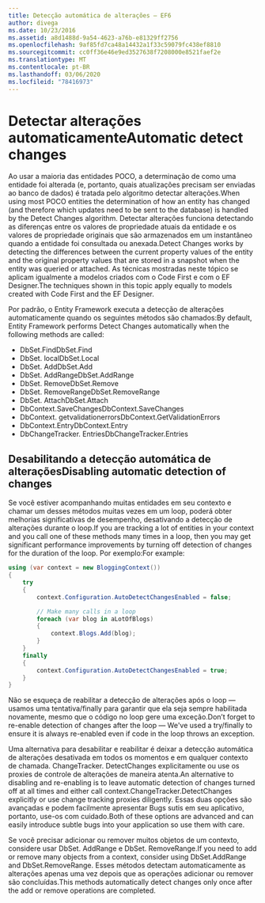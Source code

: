 ```yaml
---
title: Detecção automática de alterações – EF6
author: divega
ms.date: 10/23/2016
ms.assetid: a8d1488d-9a54-4623-a76b-e81329ff2756
ms.openlocfilehash: 9af85fd7ca48a14432a1f33c59079fc438ef8810
ms.sourcegitcommit: cc0ff36e46e9ed3527638f7208000e8521faef2e
ms.translationtype: MT
ms.contentlocale: pt-BR
ms.lasthandoff: 03/06/2020
ms.locfileid: "78416973"
---
```

# <a name="automatic-detect-changes"></a><span data-ttu-id="2d1dd-102">Detectar alterações automaticamente</span><span class="sxs-lookup"><span data-stu-id="2d1dd-102">Automatic detect changes</span></span>
<span data-ttu-id="2d1dd-103">Ao usar a maioria das entidades POCO, a determinação de como uma entidade foi alterada (e, portanto, quais atualizações precisam ser enviadas ao banco de dados) é tratada pelo algoritmo detectar alterações.</span><span class="sxs-lookup"><span data-stu-id="2d1dd-103">When using most POCO entities the determination of how an entity has changed (and therefore which updates need to be sent to the database) is handled by the Detect Changes algorithm.</span></span> <span data-ttu-id="2d1dd-104">Detectar alterações funciona detectando as diferenças entre os valores de propriedade atuais da entidade e os valores de propriedade originais que são armazenados em um instantâneo quando a entidade foi consultada ou anexada.</span><span class="sxs-lookup"><span data-stu-id="2d1dd-104">Detect Changes works by detecting the differences between the current property values of the entity and the original property values that are stored in a snapshot when the entity was queried or attached.</span></span> <span data-ttu-id="2d1dd-105">As técnicas mostradas neste tópico se aplicam igualmente a modelos criados com o Code First e com o EF Designer.</span><span class="sxs-lookup"><span data-stu-id="2d1dd-105">The techniques shown in this topic apply equally to models created with Code First and the EF Designer.</span></span>  

<span data-ttu-id="2d1dd-106">Por padrão, o Entity Framework executa a detecção de alterações automaticamente quando os seguintes métodos são chamados:</span><span class="sxs-lookup"><span data-stu-id="2d1dd-106">By default, Entity Framework performs Detect Changes automatically when the following methods are called:</span></span>  

- <span data-ttu-id="2d1dd-107">DbSet.Find</span><span class="sxs-lookup"><span data-stu-id="2d1dd-107">DbSet.Find</span></span>  
- <span data-ttu-id="2d1dd-108">DbSet. local</span><span class="sxs-lookup"><span data-stu-id="2d1dd-108">DbSet.Local</span></span>  
- <span data-ttu-id="2d1dd-109">DbSet. Add</span><span class="sxs-lookup"><span data-stu-id="2d1dd-109">DbSet.Add</span></span>  
- <span data-ttu-id="2d1dd-110">DbSet. AddRange</span><span class="sxs-lookup"><span data-stu-id="2d1dd-110">DbSet.AddRange</span></span>
- <span data-ttu-id="2d1dd-111">DbSet. Remove</span><span class="sxs-lookup"><span data-stu-id="2d1dd-111">DbSet.Remove</span></span>  
- <span data-ttu-id="2d1dd-112">DbSet. RemoveRange</span><span class="sxs-lookup"><span data-stu-id="2d1dd-112">DbSet.RemoveRange</span></span>
- <span data-ttu-id="2d1dd-113">DbSet. Attach</span><span class="sxs-lookup"><span data-stu-id="2d1dd-113">DbSet.Attach</span></span>  
- <span data-ttu-id="2d1dd-114">DbContext.SaveChanges</span><span class="sxs-lookup"><span data-stu-id="2d1dd-114">DbContext.SaveChanges</span></span>  
- <span data-ttu-id="2d1dd-115">DbContext. getvalidationerrors</span><span class="sxs-lookup"><span data-stu-id="2d1dd-115">DbContext.GetValidationErrors</span></span>  
- <span data-ttu-id="2d1dd-116">DbContext.Entry</span><span class="sxs-lookup"><span data-stu-id="2d1dd-116">DbContext.Entry</span></span>  
- <span data-ttu-id="2d1dd-117">DbChangeTracker. Entries</span><span class="sxs-lookup"><span data-stu-id="2d1dd-117">DbChangeTracker.Entries</span></span>  

## <a name="disabling-automatic-detection-of-changes"></a><span data-ttu-id="2d1dd-118">Desabilitando a detecção automática de alterações</span><span class="sxs-lookup"><span data-stu-id="2d1dd-118">Disabling automatic detection of changes</span></span>  

<span data-ttu-id="2d1dd-119">Se você estiver acompanhando muitas entidades em seu contexto e chamar um desses métodos muitas vezes em um loop, poderá obter melhorias significativas de desempenho, desativando a detecção de alterações durante o loop.</span><span class="sxs-lookup"><span data-stu-id="2d1dd-119">If you are tracking a lot of entities in your context and you call one of these methods many times in a loop, then you may get significant performance improvements by turning off detection of changes for the duration of the loop.</span></span> <span data-ttu-id="2d1dd-120">Por exemplo:</span><span class="sxs-lookup"><span data-stu-id="2d1dd-120">For example:</span></span>  

``` csharp
using (var context = new BloggingContext())
{
    try
    {
        context.Configuration.AutoDetectChangesEnabled = false;

        // Make many calls in a loop
        foreach (var blog in aLotOfBlogs)
        {
            context.Blogs.Add(blog);
        }
    }
    finally
    {
        context.Configuration.AutoDetectChangesEnabled = true;
    }
}
```  

<span data-ttu-id="2d1dd-121">Não se esqueça de reabilitar a detecção de alterações após o loop — usamos uma tentativa/finally para garantir que ela seja sempre habilitada novamente, mesmo que o código no loop gere uma exceção.</span><span class="sxs-lookup"><span data-stu-id="2d1dd-121">Don’t forget to re-enable detection of changes after the loop — We've used a try/finally to ensure it is always re-enabled even if code in the loop throws an exception.</span></span>  

<span data-ttu-id="2d1dd-122">Uma alternativa para desabilitar e reabilitar é deixar a detecção automática de alterações desativada em todos os momentos e em qualquer contexto de chamada. ChangeTracker. DetectChanges explicitamente ou use os proxies de controle de alterações de maneira atenta.</span><span class="sxs-lookup"><span data-stu-id="2d1dd-122">An alternative to disabling and re-enabling is to leave automatic detection of changes turned off at all times and either call context.ChangeTracker.DetectChanges explicitly or use change tracking proxies diligently.</span></span> <span data-ttu-id="2d1dd-123">Essas duas opções são avançadas e podem facilmente apresentar Bugs sutis em seu aplicativo, portanto, use-os com cuidado.</span><span class="sxs-lookup"><span data-stu-id="2d1dd-123">Both of these options are advanced and can easily introduce subtle bugs into your application so use them with care.</span></span>  

<span data-ttu-id="2d1dd-124">Se você precisar adicionar ou remover muitos objetos de um contexto, considere usar DbSet. AddRange e DbSet. RemoveRange.</span><span class="sxs-lookup"><span data-stu-id="2d1dd-124">If you need to add or remove many objects from a context, consider using DbSet.AddRange and DbSet.RemoveRange.</span></span> <span data-ttu-id="2d1dd-125">Esses métodos detectam automaticamente as alterações apenas uma vez depois que as operações adicionar ou remover são concluídas.</span><span class="sxs-lookup"><span data-stu-id="2d1dd-125">This methods automatically detect changes only once after the add or remove operations are completed.</span></span> 
